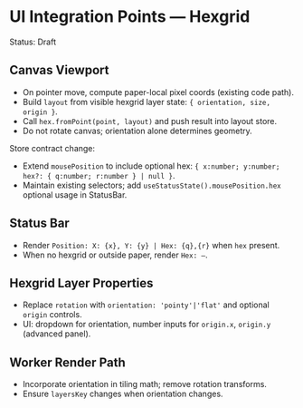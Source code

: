 # UI Integration Points — Hexgrid

Status: Draft

## Canvas Viewport
- On pointer move, compute paper-local pixel coords (existing code path).
- Build `layout` from visible hexgrid layer state: `{ orientation, size, origin }`.
- Call `hex.fromPoint(point, layout)` and push result into layout store.
- Do not rotate canvas; orientation alone determines geometry.

Store contract change:
- Extend `mousePosition` to include optional hex: `{ x:number; y:number; hex?: { q:number; r:number } | null }`.
- Maintain existing selectors; add `useStatusState().mousePosition.hex` optional usage in StatusBar.

## Status Bar
- Render `Position: X: {x}, Y: {y} | Hex: {q},{r}` when `hex` present.
- When no hexgrid or outside paper, render `Hex: —`.

## Hexgrid Layer Properties
- Replace `rotation` with `orientation: 'pointy'|'flat'` and optional `origin` controls.
- UI: dropdown for orientation, number inputs for `origin.x`, `origin.y` (advanced panel).

## Worker Render Path
- Incorporate orientation in tiling math; remove rotation transforms.
- Ensure `layersKey` changes when orientation changes.


